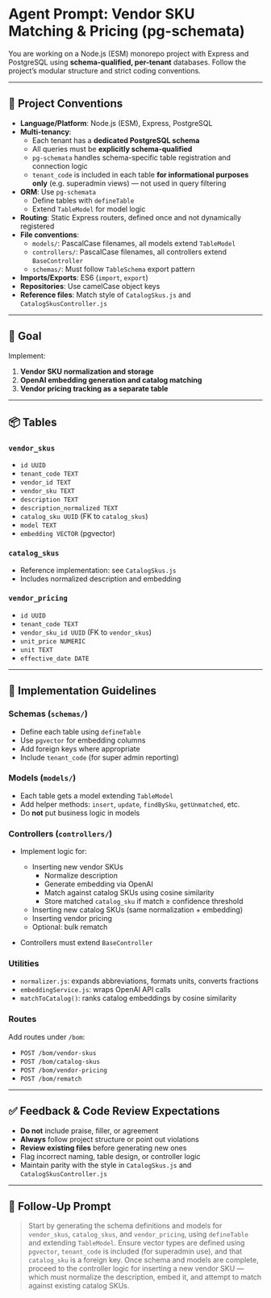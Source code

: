 # Agent Prompt: Vendor SKU Matching & Pricing (pg-schemata)

You are working on a Node.js (ESM) monorepo project with Express and PostgreSQL using **schema-qualified, per-tenant** databases. Follow the project’s modular structure and strict coding conventions.

---

## 🧭 Project Conventions

- **Language/Platform**: Node.js (ESM), Express, PostgreSQL
- **Multi-tenancy**:
  - Each tenant has a **dedicated PostgreSQL schema**
  - All queries must be **explicitly schema-qualified**
  - `pg-schemata` handles schema-specific table registration and connection logic
  - `tenant_code` is included in each table **for informational purposes only** (e.g. superadmin views) — not used in query filtering
- **ORM**: Use `pg-schemata`
  - Define tables with `defineTable`
  - Extend `TableModel` for model logic
- **Routing**: Static Express routers, defined once and not dynamically registered
- **File conventions**:
  - `models/`: PascalCase filenames, all models extend `TableModel`
  - `controllers/`: PascalCase filenames, all controllers extend `BaseController`
  - `schemas/`: Must follow `TableSchema` export pattern
- **Imports/Exports**: ES6 (`import`, `export`)
- **Repositories**: Use camelCase object keys
- **Reference files**: Match style of `CatalogSkus.js` and `CatalogSkusController.js`

---

## 🎯 Goal

Implement:

1. **Vendor SKU normalization and storage**
2. **OpenAI embedding generation and catalog matching**
3. **Vendor pricing tracking as a separate table**

---

## 📦 Tables

### `vendor_skus`
- `id UUID`
- `tenant_code TEXT`
- `vendor_id TEXT`
- `vendor_sku TEXT`
- `description TEXT`
- `description_normalized TEXT`
- `catalog_sku UUID` (FK to `catalog_skus`)
- `model TEXT`
- `embedding VECTOR` (pgvector)

### `catalog_skus`
- Reference implementation: see `CatalogSkus.js`
- Includes normalized description and embedding

### `vendor_pricing`
- `id UUID`
- `tenant_code TEXT`
- `vendor_sku_id UUID` (FK to `vendor_skus`)
- `unit_price NUMERIC`
- `unit TEXT`
- `effective_date DATE`

---

## 📐 Implementation Guidelines

### Schemas (`schemas/`)
- Define each table using `defineTable`
- Use `pgvector` for embedding columns
- Add foreign keys where appropriate
- Include `tenant_code` (for super admin reporting)

### Models (`models/`)
- Each table gets a model extending `TableModel`
- Add helper methods: `insert`, `update`, `findBySku`, `getUnmatched`, etc.
- Do **not** put business logic in models

### Controllers (`controllers/`)
- Implement logic for:
  - Inserting new vendor SKUs
    - Normalize description
    - Generate embedding via OpenAI
    - Match against catalog SKUs using cosine similarity
    - Store matched `catalog_sku` if match ≥ confidence threshold
  - Inserting new catalog SKUs (same normalization + embedding)
  - Inserting vendor pricing
  - Optional: bulk rematch

- Controllers must extend `BaseController`

### Utilities
- `normalizer.js`: expands abbreviations, formats units, converts fractions
- `embeddingService.js`: wraps OpenAI API calls
- `matchToCatalog()`: ranks catalog embeddings by cosine similarity

### Routes
Add routes under `/bom`:
- `POST /bom/vendor-skus`
- `POST /bom/catalog-skus`
- `POST /bom/vendor-pricing`
- `POST /bom/rematch`

---

## ✅ Feedback & Code Review Expectations

- **Do not** include praise, filler, or agreement
- **Always** follow project structure or point out violations
- **Review existing files** before generating new ones
- Flag incorrect naming, table design, or controller logic
- Maintain parity with the style in `CatalogSkus.js` and `CatalogSkusController.js`

---

## 🔁 Follow-Up Prompt

> Start by generating the schema definitions and models for `vendor_skus`, `catalog_skus`, and `vendor_pricing`, using `defineTable` and extending `TableModel`. Ensure vector types are defined using `pgvector`, `tenant_code` is included (for superadmin use), and that `catalog_sku` is a foreign key. Once schema and models are complete, proceed to the controller logic for inserting a new vendor SKU — which must normalize the description, embed it, and attempt to match against existing catalog SKUs.
